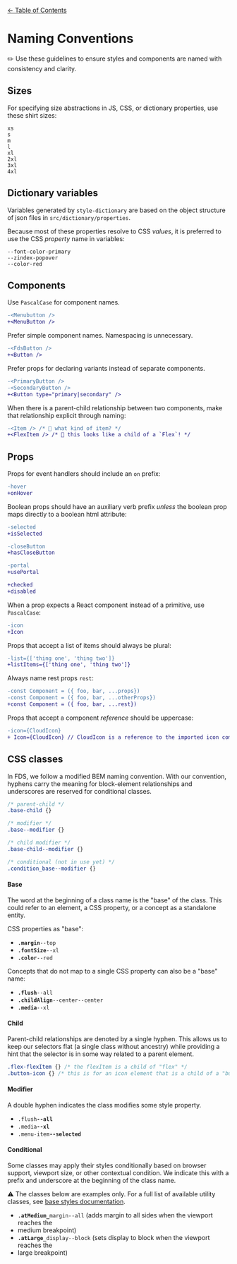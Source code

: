 [&larr; Table of Contents](../CONTRIBUTING.md)

# Naming Conventions
✏️ Use these guidelines to ensure styles and components are named with consistency and
clarity.

## Sizes

For specifying size abstractions in JS, CSS, or dictionary properties, use these shirt sizes:

```
xs
s
m
l
xl
2xl
3xl
4xl
```

## Dictionary variables
Variables generated by `style-dictionary` are based on the object structure of json files
in `src/dictionary/properties`.

Because most of these properties resolve to CSS _values_, it is preferred to use the
CSS _property_ name in variables:

```
--font-color-primary
--zindex-popover
--color-red
```


## Components

Use `PascalCase` for component names.

```diff
-<Menubutton />
+<MenuButton />
```

Prefer simple component names. Namespacing is unnecessary.

```diff
-<FdsButton />
+<Button />
```

Prefer props for declaring variants instead of separate components.

```diff
-<PrimaryButton />
-<SecondaryButton />
+<Button type="primary|secondary" />
```

When there is a parent-child relationship between two components, make that relationship
explicit through naming:

```diff
-<Item /> /* 💭 what kind of item? */
+<FlexItem /> /* 💭 this looks like a child of a `Flex`! */
```

## Props

Props for event handlers should include an `on` prefix:

```diff
-hover
+onHover
```

Boolean props should have an auxiliary verb prefix _unless_ the boolean prop maps directly
to a boolean html attribute:

```diff
-selected
+isSelected

-closeButton
+hasCloseButton

-portal
+usePortal
```

```diff
+checked
+disabled
```

When a prop expects a React component instead of a primitive, use `PascalCase`:

```diff
-icon
+Icon
```

Props that accept a list of items should always be plural:

```diff
-list={['thing one', 'thing two']}
+listItems={['thing one', 'thing two']}
```

Always name rest props `rest`:

```diff
-const Component = ({ foo, bar, ...props})
-const Component = ({ foo, bar, ...otherProps})
+const Component = ({ foo, bar, ...rest})
```

Props that accept a component _reference_ should be uppercase:

```diff
-icon={CloudIcon}
+ Icon={CloudIcon} // CloudIcon is a reference to the imported icon component
```

## CSS classes
In FDS, we follow a modified BEM naming convention. With our convention, hyphens carry the
meaning for block-element relationships and underscores are reserved for conditional
classes.

```css
/* parent-child */
.base-child {}

/* modifier */
.base--modifier {}

/* child modifier */
.base-child--modifier {}

/* conditional (not in use yet) */
.condition_base--modifier {}
```

#### Base
The word at the beginning of a class name is the "base" of the class. This could
refer to an element, a CSS property, or a concept as a standalone entity.

CSS properties as "base":

- **`.margin`**`--top`
- **`.fontSize`**`--xl`
- **`.color`**`--red`

Concepts that do not map to a single CSS property can also be a "base" name:

- **`.flush`**`--all`
- **`.childAlign`**`--center--center`
- **`.media`**`--xl`


#### Child
Parent-child relationships are denoted by a single hyphen. This allows us to keep our
selectors flat (a single class without ancestry) while providing a hint that the selector
is in some way related to a parent element.

```css
.flex-flexItem {} /* the flexItem is a child of "flex" */
.button-icon {} /* this is for an icon element that is a child of a "button" */
```

#### Modifier
A double hyphen indicates the class modifies some style property.

- `.flush`**`--all`**
- `.media`**`--xl`**
- `.menu-item`**`--selected`**

#### Conditional
Some classes may apply their styles conditionally based on browser support, viewport size,
or other contextual condition. We indicate this with a prefix and underscore at the
beginning of the class name.

⚠️  The classes below are examples only. For a full list of available utility classes, see [base styles documentation](https://cbinsights.github.io/form-design-system/fds-styles/).

- **`.atMedium_`**`margin--all` (adds margin to all sides when the viewport reaches the
- medium breakpoint)
- **`.atLarge_`**`display--block` (sets display to block when the viewport reaches the
- large breakpoint)
